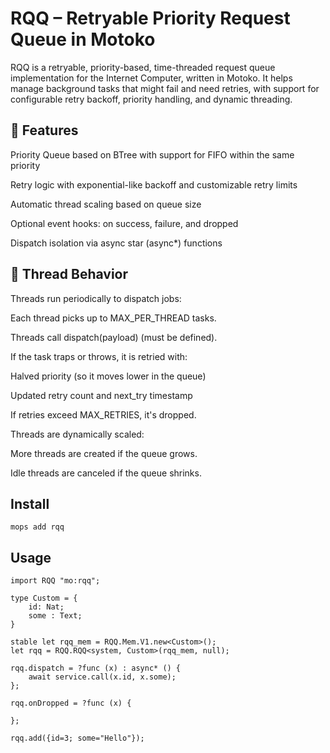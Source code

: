 # RQQ – Retryable Priority Request Queue in Motoko
RQQ is a retryable, priority-based, time-threaded request queue implementation for the Internet Computer, written in Motoko. It helps manage background tasks that might fail and need retries, with support for configurable retry backoff, priority handling, and dynamic threading.

## 🚀 Features
Priority Queue based on BTree with support for FIFO within the same priority

Retry logic with exponential-like backoff and customizable retry limits

Automatic thread scaling based on queue size

Optional event hooks: on success, failure, and dropped

Dispatch isolation via async star (async*) functions

## 🧵 Thread Behavior
Threads run periodically to dispatch jobs:

Each thread picks up to MAX_PER_THREAD tasks.

Threads call dispatch(payload) (must be defined).

If the task traps or throws, it is retried with:

Halved priority (so it moves lower in the queue)

Updated retry count and next_try timestamp

If retries exceed MAX_RETRIES, it's dropped.

Threads are dynamically scaled:

More threads are created if the queue grows.

Idle threads are canceled if the queue shrinks.



## Install
```
mops add rqq
```

## Usage
```motoko
import RQQ "mo:rqq";

type Custom = {
    id: Nat;
    some : Text;
}

stable let rqq_mem = RQQ.Mem.V1.new<Custom>();
let rqq = RQQ.RQQ<system, Custom>(rqq_mem, null);

rqq.dispatch = ?func (x) : async* () {
    await service.call(x.id, x.some);
};

rqq.onDropped = ?func (x) {

};

rqq.add({id=3; some="Hello"});


```

